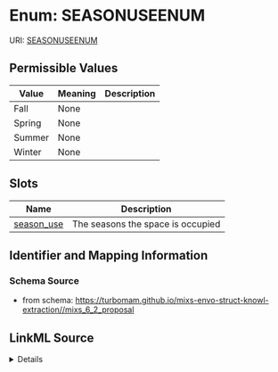# Enum: SEASONUSEENUM



URI: [SEASONUSEENUM](SEASONUSEENUM)

## Permissible Values

| Value | Meaning | Description |
| --- | --- | --- |
| Fall | None |  |
| Spring | None |  |
| Summer | None |  |
| Winter | None |  |




## Slots

| Name | Description |
| ---  | --- |
| [season_use](season_use.md) | The seasons the space is occupied |






## Identifier and Mapping Information







### Schema Source


* from schema: https://turbomam.github.io/mixs-envo-struct-knowl-extraction//mixs_6_2_proposal




## LinkML Source

<details>
```yaml
name: SEASON_USE_ENUM
from_schema: https://turbomam.github.io/mixs-envo-struct-knowl-extraction//mixs_6_2_proposal
rank: 1000
permissible_values:
  Fall:
    text: Fall
  Spring:
    text: Spring
  Summer:
    text: Summer
  Winter:
    text: Winter

```
</details>
